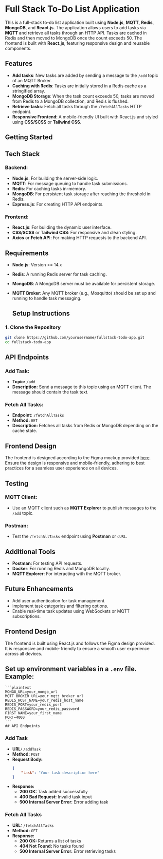 # Full Stack To-Do List Application

This is a full-stack to-do list application built using **Node.js**, **MQTT**, **Redis**, **MongoDB**, and **React.js**. The application allows users to add tasks via **MQTT** and retrieve all tasks through an HTTP API. Tasks are cached in Redis and then moved to MongoDB once the count exceeds 50. The frontend is built with **React.js**, featuring responsive design and reusable components.

## Features

- **Add tasks**: New tasks are added by sending a message to the `/add` topic of an MQTT Broker.
- **Caching with Redis**: Tasks are initially stored in a Redis cache as a stringified array.
- **MongoDB Storage**: When the task count exceeds 50, tasks are moved from Redis to a MongoDB collection, and Redis is flushed.
- **Retrieve tasks**: Fetch all tasks through the `/fetchAllTasks` HTTP endpoint.
- **Responsive Frontend**: A mobile-friendly UI built with React.js and styled using **CSS/SCSS** or **Tailwind CSS**.

## Getting Started

## Tech Stack

### Backend:
- **Node.js**: For building the server-side logic.
- **MQTT**: For message queuing to handle task submissions.
- **Redis**: For caching tasks in-memory.
- **MongoDB**: For persistent task storage after reaching the threshold in Redis.
- **Express.js**: For creating HTTP API endpoints.

### Frontend:
- **React.js**: For building the dynamic user interface.
- **CSS/SCSS** or **Tailwind CSS**: For responsive and clean styling.
- **Axios** or **Fetch API**: For making HTTP requests to the backend API.


## Requirements

- **Node.js**: Version >= 14.x
- **Redis**: A running Redis server for task caching.
- **MongoDB**: A MongoDB server must be available for persistent storage.
- **MQTT Broker**: Any MQTT broker (e.g., Mosquitto) should be set up and running to handle task messaging.

  ## Setup Instructions

### 1. Clone the Repository
```bash
git clone https://github.com/yourusername/fullstack-todo-app.git
cd fullstack-todo-app
```


## API Endpoints

### Add Task:
- **Topic:** `/add`
- **Description:** Send a message to this topic using an MQTT client. The message should contain the task text.

### Fetch All Tasks:
- **Endpoint:** `/fetchAllTasks`
- **Method:** `GET`
- **Description:** Fetches all tasks from Redis or MongoDB depending on the cache state.

## Frontend Design
The frontend is designed according to the Figma mockup provided [here](#). Ensure the design is responsive and mobile-friendly, adhering to best practices for a seamless user experience on all devices.

## Testing

### MQTT Client:
- Use an MQTT client such as **MQTT Explorer** to publish messages to the `/add` topic.

### Postman:
- Test the `/fetchAllTasks` endpoint using **Postman** or `cURL`.

## Additional Tools
- **Postman**: For testing API requests.
- **Docker**: For running Redis and MongoDB locally.
- **MQTT Explorer**: For interacting with the MQTT broker.

## Future Enhancements
- Add user authentication for task management.
- Implement task categories and filtering options.
- Enable real-time task updates using WebSockets or MQTT subscriptions.

## Frontend Design
The frontend is built using React.js and follows the Figma design provided. It is responsive and mobile-friendly to ensure a smooth user experience across all devices.

## Set up environment variables in a `.env` file. Example:
    ```plaintext
    MONGO_URL=your_mongo_url
    MQTT_BROKER_URL=your_mqtt_broker_url
    REDIS_HOST_NAME=your_redis_host_name
    REDIS_PORT=your_redis_port
    REDIS_PASSWORD=your_redis_password
    FIRST_NAME=your_first_name
    PORT=4000
    ```
    ## API Endpoints

### Add Task
- **URL:** `/addTask`
- **Method:** `POST`
- **Request Body:**
    ```json
    {
        "task": "Your task description here"
    }
    ```
- **Response:**
    - **200 OK:** Task added successfully
    - **400 Bad Request:** Invalid task input
    - **500 Internal Server Error:** Error adding task

### Fetch All Tasks
- **URL:** `/fetchAllTasks`
- **Method:** `GET`
- **Response:**
    - **200 OK:** Returns a list of tasks
    - **404 Not Found:** No tasks found
    - **500 Internal Server Error:** Error retrieving tasks

  


  
